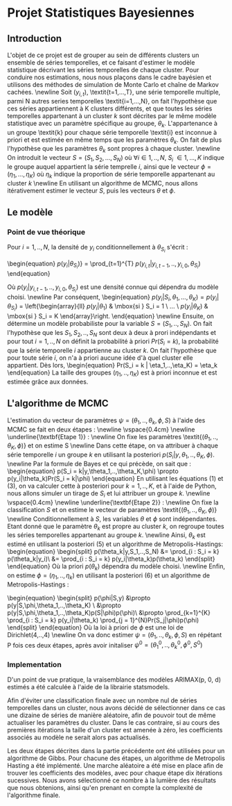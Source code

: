 # Projet Statistiques Bayesiennes

## Introduction

L'objet de ce projet est de grouper au sein de différents clusters un ensemble de séries temporelles, et ce faisant d'estimer le modèle statistique décrivant les séries temporelles de chaque cluster. 
Pour conduire nos estimations, nous nous plaçons dans le cadre bayésien et utilisons des méthodes de simulation de Monte Carlo et chaîne de Markov cachées.
\newline
Soit ($y_{i,t}$), \textit{t=1,...,T}, une série temporelle multiple, parmi N autres series temporelles \textit{i=1,...,N}, on fait l'hypothèse que ces séries appartiennent à K clusters différents, et que toutes les séries temporelles appartenant à un cluster $\textit{k}$ sont décrites par le même modèle statistique avec un paramètre spécifique au groupe, $\theta_k$. L'appartenance à un groupe \textit{k} pour chaque série temporelle \textit{i} est inconnue à priori et est estimée en même temps que les paramètres $\theta_k$. On fait de plus l'hypothèse que les paramètres $\theta_k$ sont propres à chaque cluster. 
\newline
On introduit le vecteur $S = (S_1,S_2,...,S_N)$ où $\forall i \in 1,..,N$, $S_i$ $\in 1,...,K$ indique le groupe auquel appartient la série temprelle $i$, ainsi que le vecteur $\phi = (\eta_1, ..., \eta_K)$ où $\eta_k$ indique la proportion de série temporelle appartenant au cluster $k$
\newline
En utilisant un algorithme de MCMC, nous allons itérativement estimer le vecteur $S$, puis les vecteurs $\theta$ et $\phi$.

## Le modèle
### Point de vue théorique

Pour $i = 1,..,N$, la densité de $y_i$ conditionnellement à $\theta_{S_i}$ s'écrit :

\begin{equation}
$p(y_i | \theta_{S_i})$} = \prod_{t=1}^{T} $p(y_{i,t}|y_{i,t-1},..,y_{i,0},\theta_{S_i})$
\end{equation}

Où $p(y_i|y_{i,t-1},..,y_{i,0},\theta_{S_i})$ est une densité connue qui dépendra du modèle choisi.
\newline
Par conséquent, 
\begin{equation}
$p(y_i | S_i, \theta_1,...,\theta_K) =  p(y_i | \theta_{S_i})$ = \left\{\begin{array}{ll}
  $p(y_i | \theta_{1})$   & \mbox{si } S_i = 1  \\
  ...                                         \\
  $p(y_i | \theta_{K})$   & \mbox{si } S_i = K
\end{array}\right.
\end{equation}
\newline
Ensuite, on détermine un modèle probabiliste pour la variable $S = (S_1,..,S_N)$. On fait l'hypothèse que les $S_1, S_2,..,S_N$ sont deux à deux à prori indépendants et pour tout $i = 1,..,N$ on définit la probabilité à priori $Pr(S_i = k)$, la probabilité que la série temporelle $i$ appartienne au cluster $k$. On fait l'hypothèse que pour toute série $i$, on n'a à priori aucune idée d'à quel cluster elle appartient. Dès lors,
\begin{equation}
Pr(S_i = k | \eta_1,..,\eta_K) = \eta_k
\end{equation}
La taille des groupes $(\eta_1,..,\eta_K)$ est à priori inconnue et est estimée grâce aux données.

## L'algorithme de MCMC

L'estimation du vecteur de paramètres $\psi = (\theta_1,..,\theta_k,\phi,S)$ à l'aide des MCMC se fait en deux étapes :
\newline
\vspace{0.4cm} 
\newline
\underline{\textbf{Etape 1}} : 
\newline 
On fixe les paramètres \textit{$(\theta_1,..,\theta_K,\phi)$} et on estime S 
\newline
Dans cette étape, on va attribuer à chaque série temporelle $i$ un groupe $k$ en utilisant la posteriori $p(S_i|y,\theta_1,..,\theta_K,\phi)$.
\newline
Par la formule de Bayes et ce qui précède, on sait que :
\begin{equation}
p(S_i = k|y,\theta_1,..,\theta_K,\phi) \propto p(y_i|\theta_k)Pr(S_i = k|\phi)
\end{equation}
En utilisant les équations (1) et (3), on va calculer cette à posteriori pour $k = 1,..,K$, et à l'aide de Python, nous allons simuler un tirage de $S_i$ et lui attribuer un groupe $k$.
\newline
\vspace{0.4cm} 
\newline
\underline{\textbf{Etape 2}} : 
\newline 
On fixe la classification $S$ et on estime le vecteur de paramètres \textit{$(\theta_1,..,\theta_K,\phi)$}
\newline
Conditionnellement à $S$, les variables $\theta$ et $\phi$ sont indépendantes. Etant donné que le paramètre $\theta_k$ est propre au cluster $k$, on regroupe toutes les séries temporelles appartenant au groupe $k$.
\newline
Ainsi, $\theta_k$ est estimé en utilisant la posteriori (5) et un algorithme de Metropolis-Hastings:
\begin{equation}
    \begin{split}
        p(\theta_k|y,S_1,..,S_N) &= \prod_{i : S_i = k} p(\theta_k|y_i)\\
                                 &=  \prod_{i : S_i = k} p(y_i|\theta_k)p(\theta_k)
    \end{split}
\end{equation}
Où la priori $p(\theta_k)$ dépendra du modèle choisi.
\newline
Enfin, on estime $\phi = (\eta_1,..,\eta_k$) en utilisant la posteriori (6) et un algorithme de Metropolis-Hastings : 

\begin{equation}
    \begin{split}
        p(\phi|S,y) &\propto p(y|S,\phi,\theta_1,..,\theta_K) \\
                    &\propto p(y|S,\phi,\theta_1,..,\theta_K)p(S|\phi)p(\phi)\\
                    &\propto \prod_{k=1}^{K} \prod_{i : S_i = k} p(y_i|\theta_k) \prod_{j = 1}^{N}Pr(S_j|\phi)p(\phi)
    \end{split}
\end{equation}
Où la loi à priori de $\phi$ est une loi de Dirichlet(4,..,4)
\newline
On va donc estimer $\psi = (\theta_1,..,\theta_k,\phi,S)$ en répétant P fois ces deux étapes, après avoir initaliser $\psi^{0} = (\theta_1^{0},..,\theta_k^{0},\phi^{0},S^{0})$

### Implementation

D'un point de vue pratique, la vraisemblance des modèles ARIMAX(p, 0, d) estimés a été calculée à l'aide de la librairie statsmodels. 

Afin d'éviter une classification finale avec un nombre nul de séries temporelles dans un cluster, nous avons décidé de sélectionner dans ce cas une dizaine de séries de manière aléatoire, afin de pouvoir tout de même actualiser les paramètres du cluster. Dans le cas contraire, si au cours des premières itérations la taille d'un cluster est amenée à zéro, les coefficients associés au modèle ne serait alors pas actualisés.

Les deux étapes décrites dans la partie précédente ont été utilisées pour un algorithme de Gibbs. Pour chacune des étapes, un algorithme de Metropolis Hasting a été implémenté. Une marche aléatoire a été mise en place afin de trouver les coefficients des modèles, avec pour chaque étape dix itérations sucessives. Nous avons sélectionné ce nombre à la lumière des résultats que nous obtenions, ainsi qu'en prenant en compte la complexité de l'algorithme finale. 
